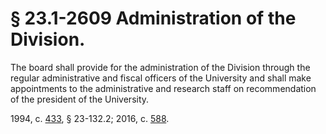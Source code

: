 # § 23.1-2609 Administration of the Division.

<p>The board shall provide for the administration of the Division through the regular administrative and fiscal officers of the University and shall make appointments to the administrative and research staff on recommendation of the president of the University.</p><p>1994, c. <a href='http://lis.virginia.gov/cgi-bin/legp604.exe?941+ful+CHAP0433'>433</a>, § 23-132.2; 2016, c. <a href='http://lis.virginia.gov/cgi-bin/legp604.exe?161+ful+CHAP0588'>588</a>.</p>